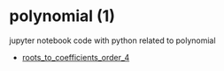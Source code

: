 # polynomial (1)
jupyter notebook code with python related to polynomial

+ [roots_to_coefficients_order_4](roots_to_coefficients_order_4.ipynb)
